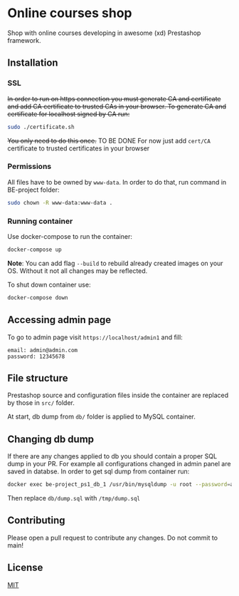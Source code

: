# Online courses shop

Shop with online courses developing in awesome (xd) Prestashop framework.
## Installation

### SSL
~~In order to run on https connection you must generate CA and certificate and add CA certificate to trusted CAs in your browser.
To generate CA and certificate for localhost signed by CA run:~~
```bash
sudo ./certificate.sh
```
~~You only need to do this once.~~
TO BE DONE
For now just add `cert/CA` certificate to trusted certificates in your browser

### Permissions
All files have to be owned by `www-data`. In order to do that, run command in BE-project folder:
```bash 
sudo chown -R www-data:www-data .
```

### Running container
Use docker-compose to run the container:

```bash
docker-compose up
```
**Note**: You can add flag `--build` to rebuild already created images on your OS. Without it not all changes may be reflected.

To shut down container use:

```bash
docker-compose down
```

## Accessing admin page
To go to admin page visit `https://localhost/admin1` and fill:
```
email: admin@admin.com
password: 12345678
```

## File structure
Prestashop source and configuration files inside the container are replaced by those in `src/` folder.

At start, db dump from `db/` folder is applied to MySQL container.  

## Changing db dump
If there are any changes applied to db you should contain a proper SQL dump in your PR. For example all configurations changed in admin panel are saved in databse. In order to get sql dump from container run:

```bash
docker exec be-project_ps1_db_1 /usr/bin/mysqldump -u root --password=admin ps > /tmp/dump.sql
```
Then replace `db/dump.sql` with `/tmp/dump.sql`

## Contributing
Please open a pull request to contribute any changes. Do not commit to main! 

## License
[MIT](https://choosealicense.com/licenses/mit/)
